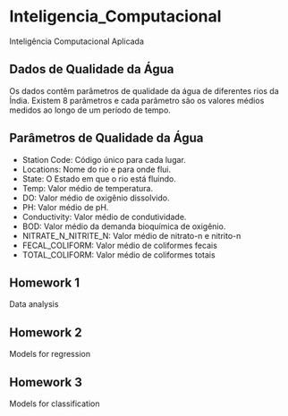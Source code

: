 # Inteligencia_Computacional
Inteligência Computacional Aplicada 

## Dados de Qualidade da Água
Os dados contêm parâmetros de qualidade da água de diferentes rios da Índia. Existem 8 parâmetros e cada parâmetro são os valores médios medidos ao longo de um período de tempo.

## Parâmetros de Qualidade da Água
* Station Code: Código único para cada lugar.
* Locations: Nome do rio e para onde flui.
* State: O Estado em que o rio está fluindo.
* Temp: Valor médio de temperatura.
* DO: Valor médio de oxigênio dissolvido.
* PH: Valor médio de pH.
* Conductivity: Valor médio de condutividade.
* BOD: Valor médio da demanda bioquímica de oxigênio.
* NITRATE_N_NITRITE_N: Valor médio de nitrato-n e nitrito-n
* FECAL_COLIFORM: Valor médio de coliformes fecais
* TOTAL_COLIFORM: Valor médio de coliformes totais

## Homework 1
Data analysis

## Homework 2
Models for regression

## Homework 3
Models for classification



